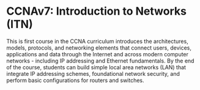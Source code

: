 <h1>CCNAv7: Introduction to Networks (ITN)</h1>




This is first course in the CCNA curriculum introduces the architectures, models, protocols, and networking elements that connect users, devices, applications and data through the Internet and across modern computer networks - including IP addressing and Ethernet fundamentals. By the end of the course, students can build simple local area networks (LAN) that integrate IP addressing schemes, foundational network security, and perform basic configurations for routers and switches.


